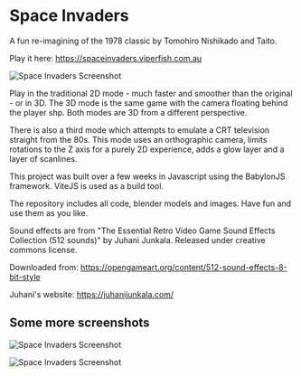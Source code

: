 # Space Invaders
A fun re-imagining of the 1978 classic by Tomohiro Nishikado and Taito.

Play it here: https://spaceinvaders.viperfish.com.au

![Space Invaders Screenshot](https://spaceinvaders.viperfish.com.au/assets/images/space_Invaders_babylonjs_2.jpg)

Play in the traditional 2D mode - much faster and smoother than the original - or in 3D. The 3D mode is the same game with the camera 
floating behind the player shp. Both modes are 3D from a different perspective.

There is also a third mode which attempts to emulate a CRT television straight from the 80s. This mode uses an orthographic camera, limits rotations to the Z axis for a purely 2D experience,
adds a glow layer and a layer of scanlines.

This project was built over a few weeks in Javascript using the BabylonJS framework. ViteJS is used as a build tool.

The repository includes all code, blender models and images. Have fun and use them as you like.

Sound effects are from "The Essential Retro Video Game Sound Effects Collection (512 sounds)" by Juhani Junkala. Released under creative commons license.

Downloaded from: https://opengameart.org/content/512-sound-effects-8-bit-style

Juhani's website: https://juhanijunkala.com/

## Some more screenshots

![Space Invaders Screenshot](https://spaceinvaders.viperfish.com.au/assets/images/space_Invaders_babylonjs_3.jpg)

![Space Invaders Screenshot](https://spaceinvaders.viperfish.com.au/assets/images/space_Invaders_babylonjs_1.jpg)
